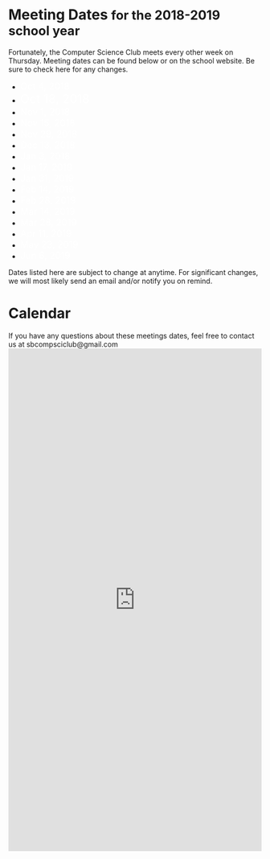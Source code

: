 # <span class="ap-txt">Meeting Dates <p style="display: inline; font-size: 25px">for the 2018-2019 school year</p></span>
Fortunately, the Computer Science Club meets every other week on Thursday. Meeting dates can be found below or on the school website. Be sure to check here for any changes.

- <font style="color: white;font-size: 130%">Oct 4, 2018</font>
- <font style="color: white;font-size: 170%">Oct 18, 2018</font>
- <font style="color: white;font-size: 130%">Nov 1, 2018</font>
- <font style="color: white;font-size: 130%">Nov 15, 2018</font>
- <font style="color: white;font-size: 130%">Nov 29, 2018</font>
- <font style="color: white;font-size: 130%">Dec 13, 2018</font>
- <font style="color: white;font-size: 130%">Jan 3, 2018</font>
- <font style="color: white;font-size: 130%">Jan 17, 2019</font>
- <font style="color: white;font-size: 130%">Jan 31, 2019</font>
- <font style="color: white;font-size: 130%">Feb 14, 2019</font>
- <font style="color: white;font-size: 130%">Feb 28, 2019</font>
- <font style="color: white;font-size: 130%">Mar 14, 2019</font>
- <font style="color: white;font-size: 130%">Mar 28, 2019</font>
- <font style="color: white;font-size: 130%">Apr 11, 2019</font>
- <font style="color: white;font-size: 130%">May 23, 2019</font>
- <font style="color: white;font-size: 130%">Jun 6, 2019</font>

Dates listed here are subject to change at <span draggable="true">anytime</span>. For significant changes, we will most likely send an email and/or notify you on remind.

<p></p>

# Calendar
<p>
    <div class="alert alert-warning" role="alert">If you have any questions about these meetings dates, feel free to contact us at sbcompsciclub@gmail.com</div>
    <iframe src="https://calendar.google.com/calendar/embed?showTitle=0&amp;showPrint=0&amp;showTabs=0&amp;showCalendars=0&amp;showTz=0&amp;height=600&amp;wkst=1&amp;bgcolor=%23ffffff&amp;src=sbcompsciclub%40gmail.com&amp;color=%232952A3&amp;ctz=America%2FNew_York" style="border-width: 0; opacity: 0.90;" width="100%" height="1000" frameborder="0" scrolling="no" allowtransparency="true"></iframe>
</p>
